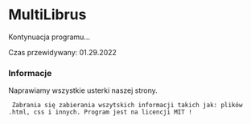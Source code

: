 # MultiLibrus
Kontynuacja programu...

Czas przewidywany: 01.29.2022

### Informacje
Naprawiamy wszystkie usterki naszej strony.

``` Zabrania się zabierania wszytskich informacji takich jak: plików .html, css i innych. Program jest na licencji MIT !```




